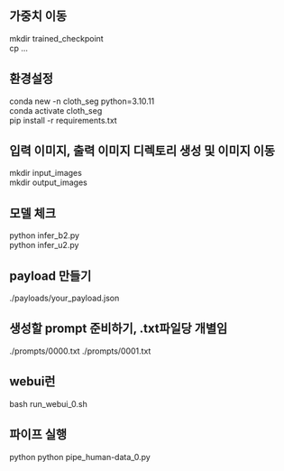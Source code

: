 ## 가중치 이동
mkdir trained_checkpoint  
cp ...  

## 환경설정
conda new -n cloth_seg python=3.10.11  
conda activate cloth_seg  
pip install -r requirements.txt  

## 입력 이미지, 출력 이미지 디렉토리 생성 및 이미지 이동
mkdir input_images  
mkdir output_images  

## 모델 체크
python infer_b2.py  
python infer_u2.py  

## payload 만들기
./payloads/your_payload.json  

## 생성할 prompt 준비하기, .txt파일당 개별임
./prompts/0000.txt
./prompts/0001.txt

## webui런
bash run_webui_0.sh  

## 파이프 실행
python python pipe_human-data_0.py  